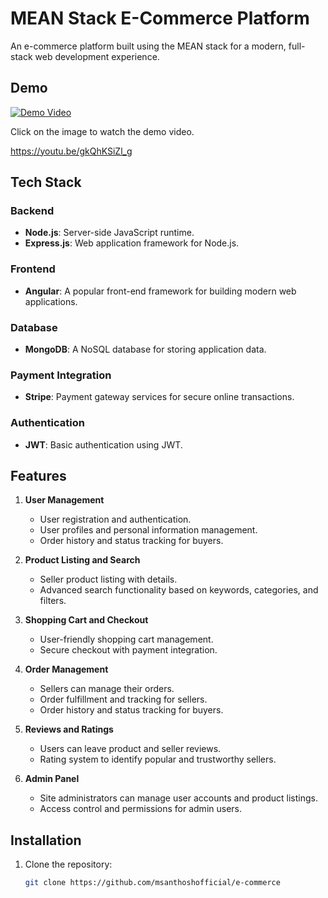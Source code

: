 # MEAN Stack E-Commerce Platform

An e-commerce platform built using the MEAN stack for a modern, full-stack web development experience.

## Demo

[![Demo Video](https://img.youtube.com/vi/gkQhKSiZl_g/0.jpg)](https://youtu.be/watch?v=gkQhKSiZl_g)

Click on the image to watch the demo video.

https://youtu.be/gkQhKSiZl_g

## Tech Stack

### Backend

-   **Node.js**: Server-side JavaScript runtime.
-   **Express.js**: Web application framework for Node.js.

### Frontend

-   **Angular**: A popular front-end framework for building modern web applications.

### Database

-   **MongoDB**: A NoSQL database for storing application data.

### Payment Integration

-   **Stripe**: Payment gateway services for secure online transactions.

### Authentication

-   **JWT**: Basic authentication using JWT.

## Features

1. **User Management**

    - User registration and authentication.
    - User profiles and personal information management.
    - Order history and status tracking for buyers.

2. **Product Listing and Search**

    - Seller product listing with details.
    - Advanced search functionality based on keywords, categories, and filters.

3. **Shopping Cart and Checkout**

    - User-friendly shopping cart management.
    - Secure checkout with payment integration.

4. **Order Management**

    - Sellers can manage their orders.
    - Order fulfillment and tracking for sellers.
    - Order history and status tracking for buyers.

5. **Reviews and Ratings**

    - Users can leave product and seller reviews.
    - Rating system to identify popular and trustworthy sellers.

6. **Admin Panel**
    - Site administrators can manage user accounts and product listings.
    - Access control and permissions for admin users.

## Installation

1. Clone the repository:
    ```bash
    git clone https://github.com/msanthoshofficial/e-commerce
    ```
